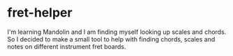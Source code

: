 # fret-helper
I'm learning Mandolin and I am finding myself looking up scales and chords.  So I decided to make a small tool to help with finding chords, scales and notes on different instrument fret boards.
